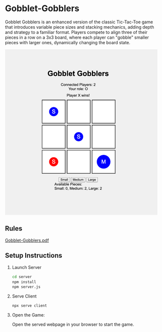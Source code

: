 # Gobblet-Gobblers

Gobblet Gobblers is an enhanced version of the classic Tic-Tac-Toe game that introduces variable piece sizes and stacking mechanics, adding depth and strategy to a familiar format. Players compete to align three of their pieces in a row on a 3x3 board, where each player can "gobble" smaller pieces with larger ones, dynamically changing the board state.

![screenshot](./docs/screenshot.png)

## Rules
[Gobblet-Gobblers.pdf](https://themindcafe.com.sg/wp-content/uploads/2018/07/Gobblet-Gobblers.pdf)

## Setup Instructions

1. Launch Server

    ```bash
    cd server
    npm install
    npm server.js
    ```

2. Serve Client

    ```bash
    npx serve client
    ```

3. Open the Game:

    Open the served webpage in your browser to start the game.

